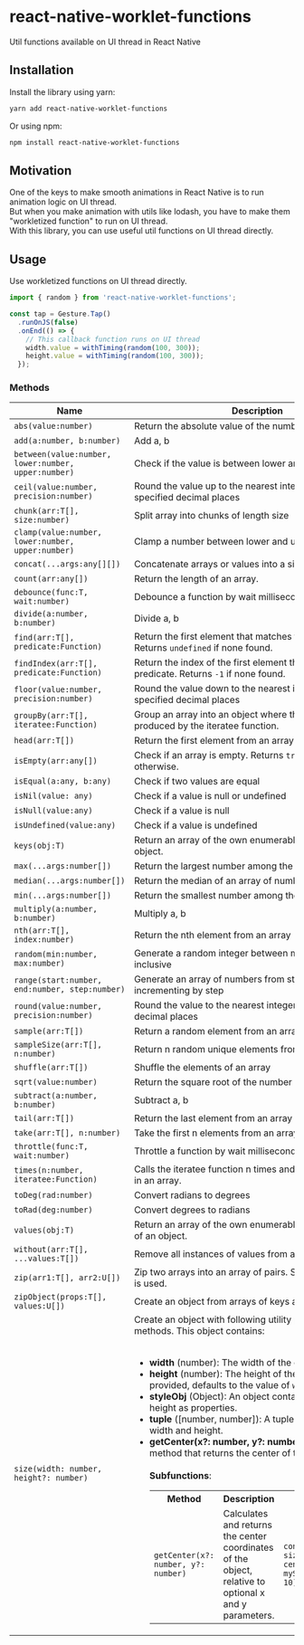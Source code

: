 # react-native-worklet-functions

Util functions available on UI thread in React Native

## Installation

Install the library using yarn:

```sh
yarn add react-native-worklet-functions
```

Or using npm:

```sh
npm install react-native-worklet-functions
```

## Motivation

One of the keys to make smooth animations in React Native is to run animation logic on UI thread. <br/>
But when you make animation with utils like lodash, you have to make them "workletized function" to run on UI thread. <br/>
With this library, you can use useful util functions on UI thread directly.

## Usage

Use workletized functions on UI thread directly.

```TypeScript
import { random } from 'react-native-worklet-functions';

const tap = Gesture.Tap()
  .runOnJS(false)
  .onEnd(() => {
    // This callback function runs on UI thread
    width.value = withTiming(random(100, 300));
    height.value = withTiming(random(100, 300));
  });
```

### Methods

| Name                                                | Description                                                                                   |
| --------------------------------------------------- | --------------------------------------------------------------------------------------------- |
| `abs(value:number)`                                 | Return the absolute value of the number                                                       |
| `add(a:number, b:number)`                           | Add a, b                                                                                      |
| `between(value:number, lower:number, upper:number)` | Check if the value is between lower and upper, inclusive                                      |
| `ceil(value:number, precision:number)`              | Round the value up to the nearest integer or to the specified decimal places                  |
| `chunk(arr:T[], size:number)`                       | Split array into chunks of length size                                                        |
| `clamp(value:number, lower:number, upper:number)`   | Clamp a number between lower and upper bounds                                                 |
| `concat(...args:any[][])`                           | Concatenate arrays or values into a single array.                                             |
| `count(arr:any[])`                                  | Return the length of an array.                                                                |
| `debounce(func:T, wait:number)`                     | Debounce a function by wait milliseconds                                                      |
| `divide(a:number, b:number)`                        | Divide a, b                                                                                   |
| `find(arr:T[], predicate:Function)`                 | Return the first element that matches the predicate. Returns `undefined` if none found.       |
| `findIndex(arr:T[], predicate:Function)`            | Return the index of the first element that matches the predicate. Returns `-1` if none found. |
| `floor(value:number, precision:number)`             | Round the value down to the nearest integer or to the specified decimal places                |
| `groupBy(arr:T[], iteratee:Function)`               | Group an array into an object where the keys are produced by the iteratee function.           |
| `head(arr:T[])`                                     | Return the first element from an array                                                        |
| `isEmpty(arr:any[])`                                | Check if an array is empty. Returns `true` if empty, `false` otherwise.                       |
| `isEqual(a:any, b:any)`                             | Check if two values are equal                                                                 |
| `isNil(value: any)`                                 | Check if a value is null or undefined                                                         |
| `isNull(value:any)`                                 | Check if a value is null                                                                      |
| `isUndefined(value:any)`                            | Check if a value is undefined                                                                 |
| `keys(obj:T)`                                       | Return an array of the own enumerable properties of an object.                                |
| `max(...args:number[])`                             | Return the largest number among the arguments                                                 |
| `median(...args:number[])`                          | Return the median of an array of numbers.                                                     |
| `min(...args:number[])`                             | Return the smallest number among the arguments                                                |
| `multiply(a:number, b:number)`                      | Multiply a, b                                                                                 |
| `nth(arr:T[], index:number)`                        | Return the nth element from an array                                                          |
| `random(min:number, max:number)`                    | Generate a random integer between min and max, inclusive                                      |
| `range(start:number, end:number, step:number)`      | Generate an array of numbers from start to end, incrementing by step                          |
| `round(value:number, precision:number)`             | Round the value to the nearest integer or to the specified decimal places                     |
| `sample(arr:T[])`                                   | Return a random element from an array                                                         |
| `sampleSize(arr:T[], n:number)`                     | Return n random unique elements from an array                                                 |
| `shuffle(arr:T[])`                                  | Shuffle the elements of an array                                                              |
| `sqrt(value:number)`                                | Return the square root of the number                                                          |
| `subtract(a:number, b:number)`                      | Subtract a, b                                                                                 |
| `tail(arr:T[])`                                     | Return the last element from an array                                                         |
| `take(arr:T[], n:number)`                           | Take the first n elements from an array                                                       |
| `throttle(func:T, wait:number)`                     | Throttle a function by wait milliseconds                                                      |
| `times(n:number, iteratee:Function)`                | Calls the iteratee function n times and stores the results in an array.                       |
| `toDeg(rad:number)`                                 | Convert radians to degrees                                                                    |
| `toRad(deg:number)`                                 | Convert degrees to radians                                                                    |
| `values(obj:T)`                                     | Return an array of the own enumerable property values of an object.                           |
| `without(arr:T[], ...values:T[])`                   | Remove all instances of values from an array                                                  |
| `zip(arr1:T[], arr2:U[])`                           | Zip two arrays into an array of pairs. Shortest array length is used.                         |
| `zipObject(props:T[], values:U[])`                  | Create an object from arrays of keys and values                                               |
| `size(width: number, height?: number)`            | Create an object with following utility properties and methods. This object contains: <br><br> <ul><li> **width** (number): The width of the object. </li><li> **height** (number): The height of the object. If not provided, defaults to the value of `width`. </li><li> **styleObj** (Object): An object containing the width and height as properties. </li><li> **tuple** ([number, number]): A tuple representing the width and height. </li><li> **getCenter(x?: number, y?: number)** (Function): A method that returns the center of the object. <br><br> **Subfunctions**:<br> <table><tr><th>Method</th><th>Description</th><th>Example</th></tr><tr><td>`getCenter(x?: number, y?: number)`</td><td>Calculates and returns the center coordinates of the object, relative to optional x and y parameters.</td><td>```const mySize = size(10, 20);  const center = mySize.getCenter(10, 10);```</td></tr></table> </li></ul> |